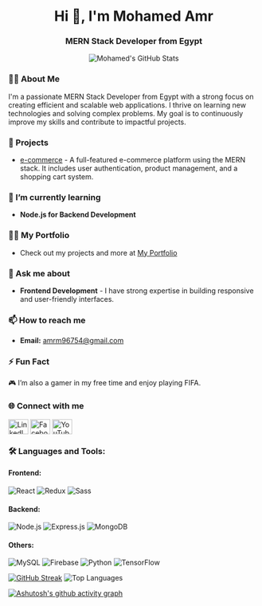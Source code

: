 

<h1 align="center">Hi 👋, I'm Mohamed Amr</h1>
<h3 align="center">MERN Stack Developer from Egypt</h3>

<p align="center">
  <img src="https://github-readme-stats.vercel.app/api?username=MohamedAmr23&show_icons=true&theme=radical" alt="Mohamed's GitHub Stats">
</p>

### 🧑‍💻 About Me
I'm a passionate MERN Stack Developer from Egypt with a strong focus on creating efficient and scalable web applications. I thrive on learning new technologies and solving complex problems. My goal is to continuously improve my skills and contribute to impactful projects.

### 🔭 Projects
- [e-commerce](https://github.com/MohamedAmr23/e-commerce) - A full-featured e-commerce platform using the MERN stack. It includes user authentication, product management, and a shopping cart system.

### 🌱 I’m currently learning
- **Node.js for Backend Development**

### 👨‍💻 My Portfolio
- Check out my projects and more at [My Portfolio](https://mohamedamr23.github.io/My-Portfolio/)

### 💬 Ask me about
- **Frontend Development** - I have strong expertise in building responsive and user-friendly interfaces.

### 📫 How to reach me
- **Email:** amrm96754@gmail.com

### ⚡ Fun Fact
🎮 I’m also a gamer in my free time and enjoy playing FIFA.

### 🌐 Connect with me
<p align="left">
  <a href="https://linkedin.com/in/mohamed-amr-2b4480230/" target="blank"><img align="center" src="https://raw.githubusercontent.com/rahuldkjain/github-profile-readme-generator/master/src/images/icons/Social/linked-in-alt.svg" alt="LinkedIn" height="30" width="40" /></a>
  <a href="https://fb.com/profile.php?id=100030906974430" target="blank"><img align="center" src="https://raw.githubusercontent.com/rahuldkjain/github-profile-readme-generator/master/src/images/icons/Social/facebook.svg" alt="Facebook" height="30" width="40" /></a>
  <a href="https://www.youtube.com/@mohamedamr8344" target="blank"><img align="center" src="https://raw.githubusercontent.com/rahuldkjain/github-profile-readme-generator/master/src/images/icons/Social/youtube.svg" alt="YouTube" height="30" width="40" /></a>
</p>

### 🛠️ Languages and Tools:
#### Frontend:
![React](https://img.shields.io/badge/-React-black?style=flat-square&logo=react)
![Redux](https://img.shields.io/badge/-Redux-black?style=flat-square&logo=redux)
![Sass](https://img.shields.io/badge/-Sass-black?style=flat-square&logo=sass)

#### Backend:
![Node.js](https://img.shields.io/badge/-Node.js-black?style=flat-square&logo=node.js)
![Express.js](https://img.shields.io/badge/-Express-black?style=flat-square&logo=express)
![MongoDB](https://img.shields.io/badge/-MongoDB-black?style=flat-square&logo=mongodb)

#### Others:
![MySQL](https://img.shields.io/badge/-MySQL-black?style=flat-square&logo=mysql)
![Firebase](https://img.shields.io/badge/-Firebase-black?style=flat-square&logo=firebase)
![Python](https://img.shields.io/badge/-Python-black?style=flat-square&logo=python)
![TensorFlow](https://img.shields.io/badge/-TensorFlow-black?style=flat-square&logo=tensorflow)


  [![GitHub Streak](http://github-readme-streak-stats.herokuapp.com?user=MohamedAmr23&theme=radical)](https://git.io/streak-stats)
  <img src="https://github-readme-stats.vercel.app/api/top-langs/?username=MohamedAmr23&layout=compact&theme=radical" alt="Top Languages">


[![Ashutosh's github activity graph](https://github-readme-activity-graph.vercel.app/graph?username=MohamedAmr23)](https://github.com/MohamedAmr23/github-readme-activity-graph)









